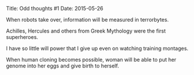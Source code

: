 Title: Odd thoughts #1
Date: 2015-05-26

When robots take over, information will be measured in terrorbytes.

Achilles, Hercules and others from Greek Mythology were the first superheroes.

I have so little will power that I give up even on watching training montages.

When human cloning becomes possible, woman will be able to put her genome into her eggs and give birth to herself.


